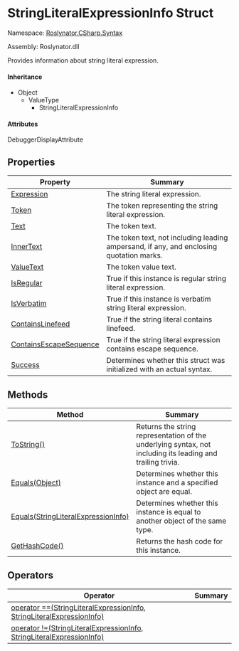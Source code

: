 # StringLiteralExpressionInfo Struct

Namespace: [Roslynator.CSharp.Syntax](../README.md)

Assembly: Roslynator\.dll


Provides information about string literal expression\.

#### Inheritance

* Object
  * ValueType
    * StringLiteralExpressionInfo

#### Attributes

DebuggerDisplayAttribute

## Properties

| Property| Summary|
| --- | --- |
| [Expression](Expression/README.md) | The string literal expression\. |
| [Token](Token/README.md) | The token representing the string literal expression\. |
| [Text](Text/README.md) | The token text\. |
| [InnerText](InnerText/README.md) | The token text, not including leading ampersand, if any, and enclosing quotation marks\. |
| [ValueText](ValueText/README.md) | The token value text\. |
| [IsRegular](IsRegular/README.md) | True if this instance is regular string literal expression\. |
| [IsVerbatim](IsVerbatim/README.md) | True if this instance is verbatim string literal expression\. |
| [ContainsLinefeed](ContainsLinefeed/README.md) | True if the string literal contains linefeed\. |
| [ContainsEscapeSequence](ContainsEscapeSequence/README.md) | True if the string literal expression contains escape sequence\. |
| [Success](Success/README.md) | Determines whether this struct was initialized with an actual syntax\. |

## Methods

| Method| Summary|
| --- | --- |
| [ToString()](ToString/README.md) | Returns the string representation of the underlying syntax, not including its leading and trailing trivia\. |
| [Equals(Object)](Equals/README.md) | Determines whether this instance and a specified object are equal\. |
| [Equals(StringLiteralExpressionInfo)](Equals/README.md) | Determines whether this instance is equal to another object of the same type\. |
| [GetHashCode()](GetHashCode/README.md) | Returns the hash code for this instance\. |

## Operators

| Operator| Summary|
| --- | --- |
| [operator ==(StringLiteralExpressionInfo, StringLiteralExpressionInfo)](op_Equality/README.md) | |
| [operator !=(StringLiteralExpressionInfo, StringLiteralExpressionInfo)](op_Inequality/README.md) | |

